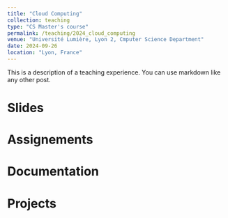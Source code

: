```yaml
---
title: "Cloud Computing"
collection: teaching
type: "CS Master's course"
permalink: /teaching/2024_cloud_computing
venue: "Université Lumière, Lyon 2, Cmputer Science Department"
date: 2024-09-26
location: "Lyon, France"
---
```


This is a description of a teaching experience. You can use markdown like any other post.

Slides
======
Assignements
======

Documentation
======

Projects
======